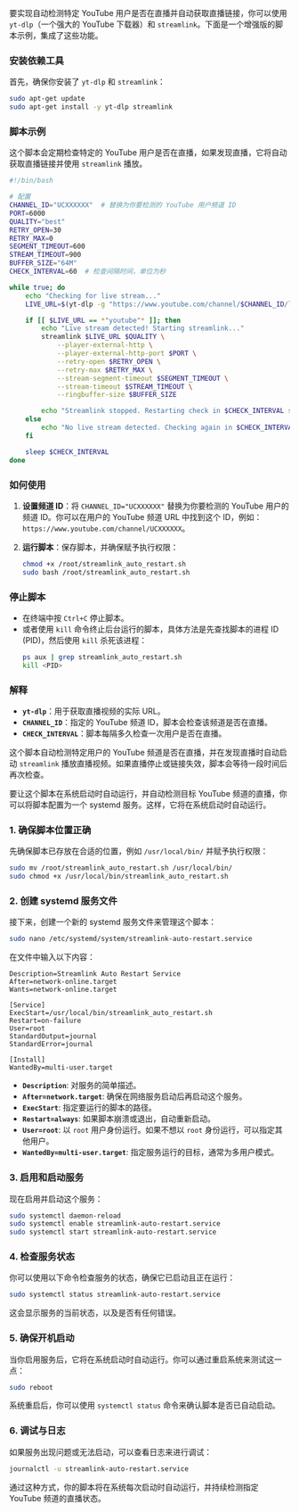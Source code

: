 要实现自动检测特定 YouTube 用户是否在直播并自动获取直播链接，你可以使用 `yt-dlp`（一个强大的 YouTube 下载器）和 `streamlink`。下面是一个增强版的脚本示例，集成了这些功能。

### 安装依赖工具

首先，确保你安装了 `yt-dlp` 和 `streamlink`：

```bash
sudo apt-get update
sudo apt-get install -y yt-dlp streamlink
```

### 脚本示例

这个脚本会定期检查特定的 YouTube 用户是否在直播，如果发现直播，它将自动获取直播链接并使用 `streamlink` 播放。

```bash
#!/bin/bash

# 配置
CHANNEL_ID="UCXXXXXX"  # 替换为你要检测的 YouTube 用户频道 ID
PORT=6000
QUALITY="best"
RETRY_OPEN=30
RETRY_MAX=0
SEGMENT_TIMEOUT=600
STREAM_TIMEOUT=900
BUFFER_SIZE="64M"
CHECK_INTERVAL=60  # 检查间隔时间，单位为秒

while true; do
    echo "Checking for live stream..."
    LIVE_URL=$(yt-dlp -g "https://www.youtube.com/channel/$CHANNEL_ID/live" --get-url)

    if [[ $LIVE_URL == *"youtube"* ]]; then
        echo "Live stream detected! Starting streamlink..."
        streamlink $LIVE_URL $QUALITY \
            --player-external-http \
            --player-external-http-port $PORT \
            --retry-open $RETRY_OPEN \
            --retry-max $RETRY_MAX \
            --stream-segment-timeout $SEGMENT_TIMEOUT \
            --stream-timeout $STREAM_TIMEOUT \
            --ringbuffer-size $BUFFER_SIZE

        echo "Streamlink stopped. Restarting check in $CHECK_INTERVAL seconds..."
    else
        echo "No live stream detected. Checking again in $CHECK_INTERVAL seconds..."
    fi

    sleep $CHECK_INTERVAL
done
```

### 如何使用

1. **设置频道 ID**：将 `CHANNEL_ID="UCXXXXXX"` 替换为你要检测的 YouTube 用户的频道 ID。你可以在用户的 YouTube 频道 URL 中找到这个 ID，例如：`https://www.youtube.com/channel/UCXXXXXX`。

2. **运行脚本**：保存脚本，并确保赋予执行权限：
    ```bash
    chmod +x /root/streamlink_auto_restart.sh
    sudo bash /root/streamlink_auto_restart.sh
    ```

### 停止脚本

- 在终端中按 `Ctrl+C` 停止脚本。
- 或者使用 `kill` 命令终止后台运行的脚本，具体方法是先查找脚本的进程 ID (PID)，然后使用 `kill` 杀死该进程：
    ```bash
    ps aux | grep streamlink_auto_restart.sh
    kill <PID>
    ```

### 解释

- **`yt-dlp`**：用于获取直播视频的实际 URL。
- **`CHANNEL_ID`**：指定的 YouTube 频道 ID，脚本会检查该频道是否在直播。
- **`CHECK_INTERVAL`**：脚本每隔多久检查一次用户是否在直播。

这个脚本自动检测特定用户的 YouTube 频道是否在直播，并在发现直播时自动启动 `streamlink` 播放直播视频。如果直播停止或链接失效，脚本会等待一段时间后再次检查。



要让这个脚本在系统启动时自动运行，并自动检测目标 YouTube 频道的直播，你可以将脚本配置为一个 systemd 服务。这样，它将在系统启动时自动运行。

### 1. **确保脚本位置正确**
   先确保脚本已存放在合适的位置，例如 `/usr/local/bin/` 并赋予执行权限：

   ```bash
   sudo mv /root/streamlink_auto_restart.sh /usr/local/bin/
   sudo chmod +x /usr/local/bin/streamlink_auto_restart.sh
   ```

### 2. **创建 systemd 服务文件**
   接下来，创建一个新的 systemd 服务文件来管理这个脚本：

   ```bash
   sudo nano /etc/systemd/system/streamlink-auto-restart.service
   ```

   在文件中输入以下内容：

   ```[Unit]
Description=Streamlink Auto Restart Service
After=network-online.target
Wants=network-online.target

[Service]
ExecStart=/usr/local/bin/streamlink_auto_restart.sh
Restart=on-failure
User=root
StandardOutput=journal
StandardError=journal

[Install]
WantedBy=multi-user.target

   ```

   - **`Description`**: 对服务的简单描述。
   - **`After=network.target`**: 确保在网络服务启动后再启动这个服务。
   - **`ExecStart`**: 指定要运行的脚本的路径。
   - **`Restart=always`**: 如果脚本崩溃或退出，自动重新启动。
   - **`User=root`**: 以 `root` 用户身份运行。如果不想以 `root` 身份运行，可以指定其他用户。
   - **`WantedBy=multi-user.target`**: 指定服务运行的目标，通常为多用户模式。

### 3. **启用和启动服务**
   现在启用并启动这个服务：

   ```bash
   sudo systemctl daemon-reload
   sudo systemctl enable streamlink-auto-restart.service
   sudo systemctl start streamlink-auto-restart.service
   ```

### 4. **检查服务状态**
   你可以使用以下命令检查服务的状态，确保它已启动且正在运行：

   ```bash
   sudo systemctl status streamlink-auto-restart.service
   ```

   这会显示服务的当前状态，以及是否有任何错误。

### 5. **确保开机启动**
   当你启用服务后，它将在系统启动时自动运行。你可以通过重启系统来测试这一点：

   ```bash
   sudo reboot
   ```

   系统重启后，你可以使用 `systemctl status` 命令来确认脚本是否已自动启动。

### 6. **调试与日志**
   如果服务出现问题或无法启动，可以查看日志来进行调试：

   ```bash
   journalctl -u streamlink-auto-restart.service
   ```

通过这种方式，你的脚本将在系统每次启动时自动运行，并持续检测指定 YouTube 频道的直播状态。
